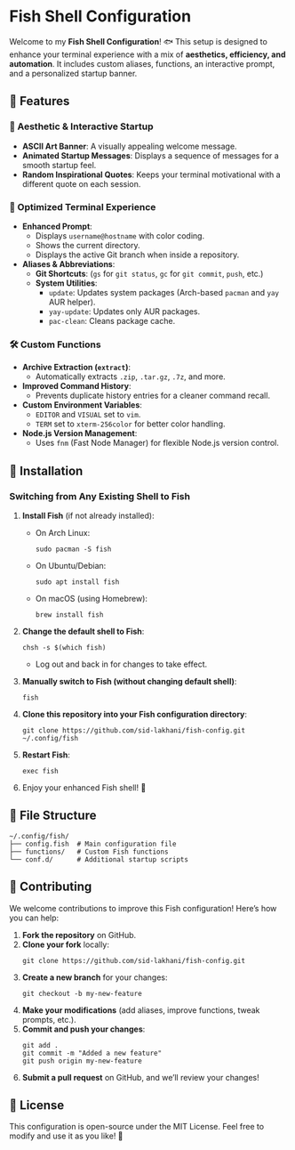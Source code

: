 # Fish Shell Configuration

Welcome to my **Fish Shell Configuration**! 🐟 This setup is designed to enhance your terminal experience with a mix of **aesthetics, efficiency, and automation**. It includes custom aliases, functions, an interactive prompt, and a personalized startup banner.

## 📌 Features

### 🎨 Aesthetic & Interactive Startup
- **ASCII Art Banner**: A visually appealing welcome message.
- **Animated Startup Messages**: Displays a sequence of messages for a smooth startup feel.
- **Random Inspirational Quotes**: Keeps your terminal motivational with a different quote on each session.

### 🚀 Optimized Terminal Experience
- **Enhanced Prompt**:
  - Displays `username@hostname` with color coding.
  - Shows the current directory.
  - Displays the active Git branch when inside a repository.
- **Aliases & Abbreviations**:
  - **Git Shortcuts**: (`gs` for `git status`, `gc` for `git commit`, `push`, etc.)
  - **System Utilities**:
    - `update`: Updates system packages (Arch-based `pacman` and `yay` AUR helper).
    - `yay-update`: Updates only AUR packages.
    - `pac-clean`: Cleans package cache.

### 🛠️ Custom Functions
- **Archive Extraction (`extract`)**:
  - Automatically extracts `.zip`, `.tar.gz`, `.7z`, and more.
- **Improved Command History**:
  - Prevents duplicate history entries for a cleaner command recall.
- **Custom Environment Variables**:
  - `EDITOR` and `VISUAL` set to `vim`.
  - `TERM` set to `xterm-256color` for better color handling.
- **Node.js Version Management**:
  - Uses `fnm` (Fast Node Manager) for flexible Node.js version control.

## 🔧 Installation
### Switching from Any Existing Shell to Fish
1. **Install Fish** (if not already installed):
   - On Arch Linux:
     ```
     sudo pacman -S fish
     ```
   - On Ubuntu/Debian:
     ```
     sudo apt install fish
     ```
   - On macOS (using Homebrew):
     ```
     brew install fish
     ```

2. **Change the default shell to Fish**:
   ```
   chsh -s $(which fish)
   ```
   - Log out and back in for changes to take effect.

3. **Manually switch to Fish (without changing default shell)**:
   ```
   fish
   ```

4. **Clone this repository into your Fish configuration directory**:
   ```
   git clone https://github.com/sid-lakhani/fish-config.git ~/.config/fish
   ```

5. **Restart Fish**:
   ```
   exec fish
   ```

6. Enjoy your enhanced Fish shell! 🎉

## 📂 File Structure
```plaintext
~/.config/fish/
├── config.fish  # Main configuration file
├── functions/   # Custom Fish functions
└── conf.d/      # Additional startup scripts
```

## 🤝 Contributing
We welcome contributions to improve this Fish configuration! Here’s how you can help:

1. **Fork the repository** on GitHub.
2. **Clone your fork** locally:
   ```
   git clone https://github.com/sid-lakhani/fish-config.git
   ```
3. **Create a new branch** for your changes:
   ```
   git checkout -b my-new-feature
   ```
4. **Make your modifications** (add aliases, improve functions, tweak prompts, etc.).
5. **Commit and push your changes**:
   ```
   git add .
   git commit -m "Added a new feature"
   git push origin my-new-feature
   ```
6. **Submit a pull request** on GitHub, and we’ll review your changes!

## 📜 License
This configuration is open-source under the MIT License. Feel free to modify and use it as you like! 🚀

